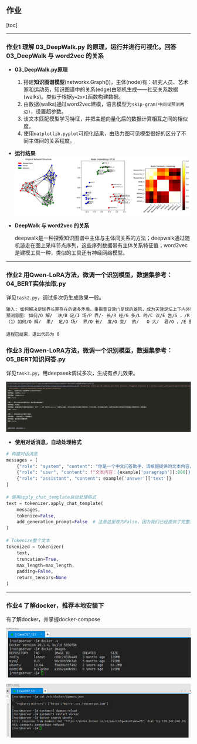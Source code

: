 ## 作业

[toc]

---

### 作业1 理解 03_DeepWalk.py 的原理，运行并进行可视化。回答 03_DeepWalk 与 word2vec 的关系

* **03_DeepWalk.py原理**
  
  1. 搭建**知识图谱模型**(networkx.Graph())，主体(node)有：研究人员、艺术家和运动员，知识图谱中的关系(edge)由随机生成——社交关系数据(walks)。类似于根据`y=2x+1`函数构建数据。
  2. 由数据(walks)通过word2vec建模，语言模型为`skip-gram(中间词预测两边)`，设置超参数。
  3. 该文本匹配模型学习特征，并把主题向量化后的数据计算相互之间的相似度。
  4. 使用`matplotlib.pyplot`可视化结果，由热力图可见模型很好的区分了不同主体间的关系程度。
  
* **运行结果**
  ![d](./asset/img/task.1.1.png)

* **DeepWalk 与 word2vec 的关系**

  deepwalk是一种探索知识图谱中主体与主体间关系的方法；deepwalk通过随机游走在图上采样节点序列，这些序列数据带有主体关系特征值；word2vec是建模工具一种，类似的工具还有神经网络模型。
---

### 作业2 用Qwen-LoRA方法，微调一个识别模型，数据集参考：04_BERT实体抽取.py

详见`task2.py`，调试多次仍生成效果一般。

```txt
输入: 如何解决足球界长期存在的诸多矛盾，重振昔日津门足球的雄风，成为天津足坛上下内外到处议论的话题。
预测意图: 如何/O 解/  决/B 足/I 场/P 界/- 长/R 经/G 多/L 的/C 议/E 告/S ，/R 重/D 拯/I 昔/N 日/G 津/M 容/I 足/Q 牌/E 的/K 雄/F 征/I ，/L 成/J 回/I 当/G 天/I 海/O 脉/  心/I 下/O 全/  条/O 处/  讽/I 述/  。/I# 
（1）如何/O 解/  果/  足/O 场/  界/O 长/  度/O 变/  的/   O 大/  君/O ，/E 重/O 拓/   I 昔/O 日/   G 装/O 列/   R 足/O 化/   L 的/O 雄/   征/O ，/   E 成/O 归/   备/O 天/   山/O 脉/   心/O 上/   处/O 讽/   述/O 。/   P 　　”/P 　　　　O 　　”/O 　　”。/O 　　”/O 　　”。/O 　　”/O 　　”。/O 　　”/O 　　”。/O 　　”/O 　　”。/O 　　”/O 　　”。/O 　　”/O 　　”。/O 　　”/O 　　”。/O 　　”/O 　　”。/O 　　”/O 　　”。/O 　　”/O 　　”。/O 　　”/O 　　”。/O 　　”/O 　　”。/O 　　”/O 　　”。/O 　　”/O 　　”。/O 　　”/O 　　”。/O 　　”/O 　　”。/O 　　”/O 　　”。/O 　　”/O 　　”。/O 　　”/O 　　”。/O

进程已结束，退出代码为 0
```



### 作业3 用Qwen-LoRA方法，微调一个识别模型，数据集参考：05_BERT知识问答.py

详见`task3.py`，用deepseek调试多次，生成有点儿效果。

![d3.1](./asset/img/task.3.1.png)

* **使用对话消息，自动处理格式**

```python
# 构建对话消息
messages = [
    {"role": "system", "content": "你是一个中文问答助手，请根据提供的文本内容，用简洁准确的中文回答问题。"},
    {"role": "user", "content": f"文本内容：{example['paragraph'][:800]}\n问题：{example['question']}"},
    {"role": "assistant", "content": example['answer']['text']}
]

# 使用apply_chat_template自动处理格式
text = tokenizer.apply_chat_template(
    messages,
    tokenize=False,
    add_generation_prompt=False  # 注意这里改为False，因为我们已经提供了完整对话
)

# Tokenize整个文本
tokenized = tokenizer(
    text,
    truncation=True,
    max_length=max_length,
    padding=False,
    return_tensors=None
)
```



---

### 作业4 了解docker，推荐本地安装下

有了解docker，并掌握docker-compose

![d4.1](./asset/img/task.4.2.png)

![d4.1](./asset/img/task.4.1.png)